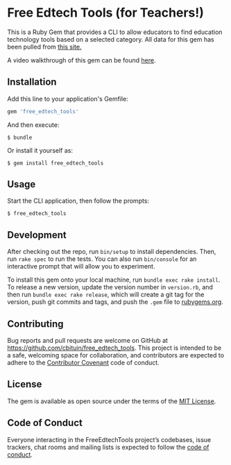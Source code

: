 # Free Edtech Tools (for Teachers!)

This is a Ruby Gem that provides a CLI to allow educators to find education technology tools based on a selected category. All data for this gem has been pulled from <a href="https://elearningindustry.com/321-free-tools-for-teachers-free-educational-technology" target="blank">this site.</a>

A video walkthrough of this gem can be found <a href="">here</a>. 

## Installation

Add this line to your application's Gemfile:

```ruby
gem 'free_edtech_tools'
```

And then execute:

    $ bundle

Or install it yourself as:

    $ gem install free_edtech_tools

## Usage

Start the CLI application, then follow the prompts:

    $ free_edtech_tools

## Development

After checking out the repo, run `bin/setup` to install dependencies. Then, run `rake spec` to run the tests. You can also run `bin/console` for an interactive prompt that will allow you to experiment.

To install this gem onto your local machine, run `bundle exec rake install`. To release a new version, update the version number in `version.rb`, and then run `bundle exec rake release`, which will create a git tag for the version, push git commits and tags, and push the `.gem` file to [rubygems.org](https://rubygems.org).

## Contributing

Bug reports and pull requests are welcome on GitHub at https://github.com/cbituin/free_edtech_tools. This project is intended to be a safe, welcoming space for collaboration, and contributors are expected to adhere to the [Contributor Covenant](http://contributor-covenant.org) code of conduct.

## License

The gem is available as open source under the terms of the [MIT License](http://opensource.org/licenses/MIT).

## Code of Conduct

Everyone interacting in the FreeEdtechTools project’s codebases, issue trackers, chat rooms and mailing lists is expected to follow the [code of conduct](https://github.com/[USERNAME]/free_edtech_tools/blob/master/CODE_OF_CONDUCT.md).
